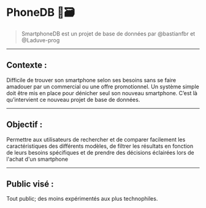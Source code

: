 # PhoneDB 📱🗃️
> SmartphoneDB est un projet de base de données par @bastianfbr et @Laduve-prog

---

## Contexte :

Difficile de trouver son smartphone selon ses besoins sans se faire amadouer par un commercial ou une offre promotionnel. Un système simple doit être mis en place pour dénicher seul son nouveau smartphone. C’est là qu’intervient ce nouveau projet de base de données.

---

## Objectif :

Permettre aux utilisateurs de rechercher et de comparer facilement les caractéristiques des différents modèles, de filtrer les résultats en fonction de leurs besoins spécifiques et de prendre des décisions éclairées lors de l'achat d'un smartphone

---

## Public visé :

Tout public; des moins expérimentés aux plus technophiles.